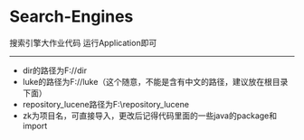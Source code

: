 # Search-Engines
搜索引擎大作业代码
运行Application即可
***
* dir的路径为F://dir
* luke的路径为F://luke（这个随意，不能是含有中文的路径，建议放在根目录下面）
* repository_lucene路径为F:\repository_lucene
* zk为项目名，可直接导入，更改后记得代码里面的一些java的package和import
